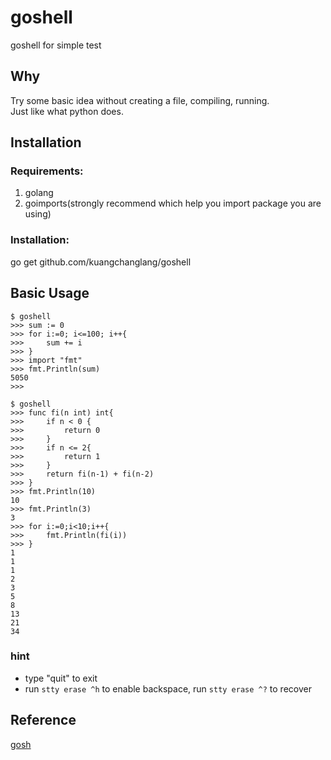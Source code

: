# goshell
goshell for simple test

## Why 
Try some basic idea without creating a file, compiling, running.  
Just like what python does.  

## Installation  
### Requirements:  
1. golang  
2. goimports(strongly recommend which help you import package you are using)

### Installation:  
go get github.com/kuangchanglang/goshell

## Basic Usage 
```shell
$ goshell 
>>> sum := 0   
>>> for i:=0; i<=100; i++{
>>> 	sum += i
>>> }
>>> import "fmt"
>>> fmt.Println(sum)
5050
>>> 
```

```shell
$ goshell
>>> func fi(n int) int{
>>> 	if n < 0 {
>>> 		return 0
>>> 	}
>>> 	if n <= 2{
>>> 		return 1
>>> 	}
>>> 	return fi(n-1) + fi(n-2)
>>> }
>>> fmt.Println(10)
10
>>> fmt.Println(3)
3
>>> for i:=0;i<10;i++{
>>> 	fmt.Println(fi(i))
>>> }
1
1
1
2
3
5
8
13
21
34
```

### hint
* type "quit" to exit  
* run ```stty erase ^h``` to enable backspace, run ```stty erase ^?``` to recover  

## Reference
[gosh](https://github.com/mkouhei/gosh)
